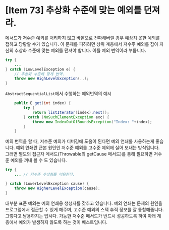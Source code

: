 # [Item 73] 추상화 수준에 맞는 예외를 던져라.

메서드가 저수준 예외를 처리하지 않고 바깥으로 전파해버릴 경우 예상치 못한 예외를 접하고 당황할 수가 있습니다. 이 문제를 피하려면 상위 계층에서 저수주 예외를 잡아 자신의 추상화 수준에 맞는 예외를 던져야 합니다. 이를 예외 번역이라 부릅니다.

``` java
try {
    ...
} catch (LowLevelException e) {
    // 추상화 수준에 맞게 번역.
    throw new HighLevelException(..);
}
```
`AbstractSequentialList`에서 수행하는 예외번역의 예시

``` java
    public E get(int index) {
        try {
            return listIterator(index).next();
        } catch (NoSuchElementException exc) {
            throw new IndexOutOfBoundsException("Index: "+index);
        }
    }
```

예외 번역을 할 때, 저수준 예외가 디버깅에 도움이 된다면 예외 연쇄룰 사용하는게 좋습니다. 예외 연쇄란 근본 원인인 저수준 예외를 고수준 예외에 실어 보내는 방식입니다. 그러면 별도의 접근자 메서드(Throwable의 getCause 메서드)를 통해 필요하면 저수준 예외를 꺼내 볼 수 도 있습니다.

``` java
try {
    ... // 저수준 추상화를 이용한다.

} catch (LowerLevelException cause) {
    throw new HigherLevelException(cause);
}
```
대부분 표준 예외는 예외 연쇄용 생성자를 갖추고 있습니다. 예외 연쇄는 문제의 원인을 프로그램에서 접근할 수 있게 해주며, 고수준 예외의 스택 추적 정보를 잘 통합해줍니다. 그렇다고 남용하지는 맙시다. 가능한 저수준 메서드가 반드시 성공하도록 하여 아래 계층에서 예외가 발생하지 않도록 하는 것이 베스트입니다.